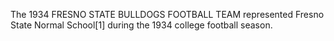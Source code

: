 The 1934 FRESNO STATE BULLDOGS FOOTBALL TEAM represented Fresno State Normal School[1] during the 1934 college football season.

